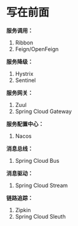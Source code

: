 # 写在前面

**服务调用：**

1. Ribbon
2. Feign/OpenFeign

**服务降级：**

1. Hystrix
2. Sentinel

**服务网关：**

1. Zuul
2. Spring Cloud Gateway

**服务配置中心：**

1. Nacos

**消息总线：**

1. Spring Cloud Bus

**消息驱动：**

1. Spring Cloud Stream

**链路追踪：**

1. Zipkin
2. Spring Cloud Sleuth